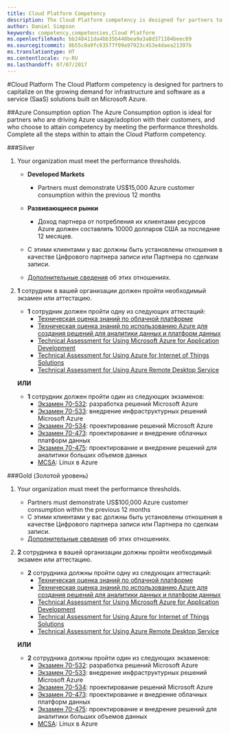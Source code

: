```yaml
---
title: Cloud Platform Competency
description: The Cloud Platform competency is designed for partners to capitalize on the growing demand for infrastructure and software as a service (SaaS) solutions built on Microsoft Azure.
author: Daniel Simpson
keywords: competency,competencies,Cloud Platform
ms.openlocfilehash: bb248411da4bb35b448bea9a3a8d371104beec69
ms.sourcegitcommit: 8b55c0a9fc63577f09a97923c453e4daea21397b
ms.translationtype: HT
ms.contentlocale: ru-RU
ms.lasthandoff: 07/07/2017
---
```

#<a name="cloud-platform"></a>Cloud Platform
The Cloud Platform competency is designed for partners to capitalize on the growing demand for infrastructure and software as a service (SaaS) solutions built on Microsoft Azure.

##<a name="azure-consumption-option"></a>Azure Consumption option
The Azure Consumption option is ideal for partners who are driving Azure usage/adoption with their customers, and who choose to attain competency by meeting the performance thresholds. Complete all the steps within to attain the Cloud Platform competency.

###<a name="silver"></a>Silver

1. Your organization must meet the performance thresholds.

    - **Developed Markets**
        - Partners must demonstrate US$15,000 Azure customer consumption within the previous 12 months
    
    - **Развивающиеся рынки** 
        - Доход партнера от потребления их клиентами ресурсов Azure должен составлять 10000 долларов США за последние 12 месяцев.

    - С этими клиентами у вас должны быть установлены отношения в качестве Цифрового партнера записи или Партнера по сделкам записи.
    - [Дополнительные сведения](https://partner.microsoft.com/en-us/membership/digital-partner-of-record) об этих отношениях.  
  
2. **1** сотрудник в вашей организации должен пройти необходимый экзамен или аттестацию.

    - **1** сотрудник должен пройти одну из следующих аттестаций:
        - [Техническая оценка знаний по облачной платформе](https://partneruniversity.microsoft.com/?whr=uri:MicrosoftAccount&courseId=13736&scoId=N3FXNd7VB_8805299994)
        - [Техническая оценка знаний по использованию Azure для создания решений для аналитики данных и платформ данных](https://partneruniversity.microsoft.com/?whr=uri:MicrosoftAccount&courseId=13735&scoId=eOi68a7VB_1905299994)
        - [Technical Assessment for Using Microsoft Azure for Application Development](https://partneruniversity.microsoft.com/?whr=uri:MicrosoftAccount&courseId=13979&scoId=enD8qylbB_9305299993)
        - [Technical Assessment for Using Azure for Internet of Things Solutions](https://partneruniversity.microsoft.com/?whr=uri:MicrosoftAccount&courseId=16252&scoId=ABMqsgVLC_4605996570)
        - [Technical Assessment for Using Azure Remote Desktop Service](https://partneruniversity.microsoft.com/?whr=uri:MicrosoftAccount&courseId=16571&scoId=R4xnMbpgC_3505996570)

    **ИЛИ**

    - **1** сотрудник должен пройти один из следующих экзаменов:
        - [Экзамен 70-532](https://www.microsoft.com/en-us/learning/exam-70-532.aspx): разработка решений Microsoft Azure
        - [Экзамен 70-533](https://www.microsoft.com/en-us/learning/exam-70-533.aspx): внедрение инфраструктурных решений Microsoft Azure
        - [Экзамен 70-534](https://www.microsoft.com/en-us/learning/exam-70-534.aspx): проектирование решений Microsoft Azure
        - [Экзамен 70-473](https://www.microsoft.com/en-us/learning/exam-70-473.aspx): проектирование и внедрение облачных платформ данных
        - [Экзамен 70-475](https://www.microsoft.com/en-us/learning/exam-70-475.aspx): проектирование и внедрение решений для аналитики больших объемов данных
        - [MCSA](https://www.microsoft.com/en-us/learning/mcsa-linux-azure-certification.aspx): Linux в Azure

###<a name="gold"></a>Gold (Золотой уровень)

1. Your organization must meet the performance thresholds.

    - Partners must demonstrate US$100,000 Azure customer consumption within the previous 12 months
    - С этими клиентами у вас должны быть установлены отношения в качестве Цифрового партнера записи или Партнера по сделкам записи.
    - [Дополнительные сведения](https://partner.microsoft.com/en-us/membership/digital-partner-of-record) об этих отношениях.

2. **2** сотрудника в вашей организации должны пройти необходимый экзамен или аттестацию.

    - **2** сотрудника должны пройти одну из следующих аттестаций:
        - [Техническая оценка знаний по облачной платформе](https://partneruniversity.microsoft.com/?whr=uri:MicrosoftAccount&courseId=13736&scoId=N3FXNd7VB_8805299994)
        - [Техническая оценка знаний по использованию Azure для создания решений для аналитики данных и платформ данных](https://partneruniversity.microsoft.com/?whr=uri:MicrosoftAccount&courseId=13735&scoId=eOi68a7VB_1905299994)
        - [Technical Assessment for Using Microsoft Azure for Application Development](https://partneruniversity.microsoft.com/?whr=uri:MicrosoftAccount&courseId=13979&scoId=enD8qylbB_9305299993)
        - [Technical Assessment for Using Azure for Internet of Things Solutions](https://partneruniversity.microsoft.com/?whr=uri:MicrosoftAccount&courseId=16252&scoId=ABMqsgVLC_4605996570)
        - [Technical Assessment for Using Azure Remote Desktop Service](https://partneruniversity.microsoft.com/?whr=uri:MicrosoftAccount&courseId=16571&scoId=R4xnMbpgC_3505996570)

    **ИЛИ**

    - **2** сотрудника должны пройти один из следующих экзаменов:
        - [Экзамен 70-532](https://www.microsoft.com/en-us/learning/exam-70-532.aspx): разработка решений Microsoft Azure
        - [Экзамен 70-533](https://www.microsoft.com/en-us/learning/exam-70-533.aspx): внедрение инфраструктурных решений Microsoft Azure
        - [Экзамен 70-534](https://www.microsoft.com/en-us/learning/exam-70-534.aspx): проектирование решений Microsoft Azure
        - [Экзамен 70-473](https://www.microsoft.com/en-us/learning/exam-70-473.aspx): проектирование и внедрение облачных платформ данных
        - [Экзамен 70-475](https://www.microsoft.com/en-us/learning/exam-70-475.aspx): проектирование и внедрение решений для аналитики больших объемов данных
        - [MCSA](https://www.microsoft.com/en-us/learning/mcsa-linux-azure-certification.aspx): Linux в Azure

